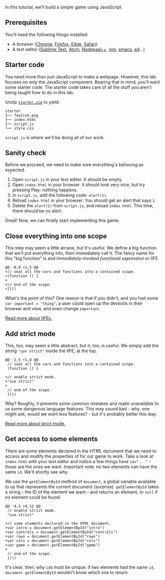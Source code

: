 In this tutorial, we'll build a simple game using JavaScript.

## Prerequisites

You'll need the following things installed:

-   A browser ([Chrome][], [Firefox][], [Edge][], [Safari][])
-   A text editor ([Sublime Text][], [Atom][], [Nodepad++][NodepadPP], [vim][],
    [emacs][], [ed][]...)

[Chrome]: https://www.google.com/chrome
[Firefox]: https://www.mozilla.org/en-US/firefox/products
[Edge]: https://www.microsoft.com/en-us/windows/microsoft-edge/microsoft-edge
[Safari]: http://www.apple.com/safari
[Sublime Text]: https://www.sublimetext.com
[Atom]: https://atom.io
[NodepadPP]: https://notepad-plus-plus.org
[vim]: http://www.vim.org
[emacs]: https://www.gnu.org/software/emacs
[ed]: https://www.gnu.org/fun/jokes/ed-msg.en.html

## Starter code

You need more than just JavaScript to make a webpage. However, this lab focuses
on only the JavaScript component. Bearing that in mind, you'll want some
starter code. The starter code takes care of all the stuff you aren't being
taught how to do in this lab.

Unzip [`starter.zip`](starter.zip) to yield:

    starter
    ├── favicon.png
    ├── index.html
    ├── script.js
    └── style.css

`script.js` is where we'll be doing all of our work.

## Sanity check

Before we proceed, we need to make sure everything's behaving as expected.

1.  Open `script.js` in your text editor. It should be empty.
2.  Open `index.html` in your browser. It should look very nice, but try
    pressing Play: nothing happens.
3.  In `script.js`, add the following code: `alert(1)`.
4.  Reload `index.html` in your browser. You should get an alert that says `1`.
5.  Delete the `alert(1)` from `script.js`, and reload `index.html`. This time,
    there should be no alert.

Great! Now, we can finally start implementing this game.

## Close everything into one scope

This step may seem a little arcane, but it's useful. We define a big function
that we'll put everything into, then immediately call it. The fancy name for
this "big function" is and _immediately-invoked functional expression_ or IIFE.

    @@ -0,0 +1,5 @@
    +// seal all the vars and functions into a contained scope.
    +(function () {
    +
    +// end of the scope.
    +})()

What's the point of this? One reason is that if you didn't, and you had some
`var important = "thing"`, a user could open up the devtools in their browser
and view, and even change `important`.

[Read more about IIFEs.][1]

[1]: http://benalman.com/news/2010/11/immediately-invoked-function-expression

## Add strict mode

This, too, may seem a little abstract, but it, too, is useful. We simply add
the string `"use strict"` inside the IIFE, at the top.

    @@ -1,5 +1,8 @@
     // seal all the vars and functions into a contained scope.
     (function () {

    +// enable strict mode.
    +"use strict"
    +
     // end of the scope.
     })()

Why? Roughly, it prevents some common mistakes and make unavailable to us some
dangerous language features. This may sound bad - why, one might ask, would we
want _less_ features? - but it's probably better this way.

[Read more about strict mode.][2]

[2]: https://developer.mozilla.org/en-US/docs/Web/JavaScript/Reference/Strict_mode

## Get access to some elements

There are some elements declared in the HTML document that we need to access
and modify the properties of for our game to work. Take a look at `index.html`
with your text editor and notice a few things have `id="..."` - those are the
ones we want. Important note: no two elements can have the same `id`. We'll
shortly see why.

We use the `getElementById` method of `document`, a global variable available
to us that represents the current document (surprise). `getElementById` takes a
string - the ID of the element we want - and returns an element, or `null` if
no element could be found.

    @@ -4,5 +4,12 @@
     // enable strict mode.
     "use strict"

    +// some elements declared in the HTML document.
    +var intro = document.getElementById("intro")
    +var controls = document.getElementById("controls")
    +var rows = document.getElementById("rows")
    +var cols = document.getElementById("cols")
    +var game = document.getElementById("game")
    +
     // end of the scope.
     })()

It's clear, then, why `id`s must be unique: if two elements had the same `id`,
`document.getElementById` wouldn't know which one to return.
